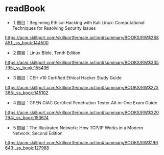 # readBook
* １冊目：Beginning Ethical Hacking with Kali Linux: Computational Techniques for Resolving Security Issues

https://acm.skillport.com/skillportfe/main.action#summary/BOOKS/RW$268451:_ss_book:144500

* ２冊目：Linux Bible, Tenth Edition

https://acm.skillport.com/skillportfe/main.action#summary/BOOKS/RW$335795:_ss_book:155436

* ３冊目：CEH v10 Certified Ethical Hacker Study Guide

https://acm.skillport.com/skillportfe/main.action#summary/BOOKS/RW$273365:_ss_book:145102

* ４冊目：GPEN GIAC Certified Penetration Tester All-in-One Exam Guide

https://acm.skillport.com/skillportfe/main.action#summary/BOOKS/RW$320794:_ss_book:153674

* ５冊目：The Illustrated Network: How TCP/IP Works in a Modern Network, Second Edition

https://acm.skillport.com/skillportfe/main.action#summary/BOOKS/RW$196643:_ss_book:127988
